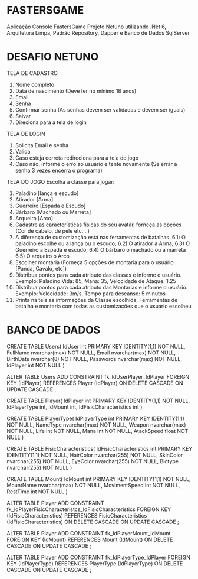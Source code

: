 # FASTERSGAME
Aplicação Console FastersGame Projeto Netuno utilizando .Net 6, Arquitetura Limpa, Padrão Repository, Dapper e Banco de Dados SqlServer

# DESAFIO NETUNO
TELA DE CADASTRO
1) Nome completo
2) Data de nascimento (Deve ter no mínimo 18 anos)
3) Email
4) Senha 
5) Confirmar senha (As senhas devem ser validadas e devem ser iguais)
6) Salvar
7) Direciona para a tela de login

TELA DE LOGIN
1) Solicita Email e senha
2) Valida
3) Caso esteja correta redireciona para a tela do jogo
4) Caso não, informe o erro ao usuário e tente novamente (Se errar a senha 3 vezes encerra o 
programa)

TELA DO JOGO
Escolha a classe para jogar:
1) Paladino [lança e escudo]
2) Atirador [Arma]
3) Guerreiro [Espada e Escudo]
4) Bárbaro [Machado ou Marreta]
4) Arqueiro [Arco]
5) Cadastre as características físicas do seu avatar, forneça as opções (Cor de cabelo, de pele etc....)
6) A diferença de customização está nas ferramentas de batalhas. 
6.1) O paladino escolhe ou a lança ou o escudo;
6.2) O atirador a Arma;
6.3) O Guerreiro a Espada e escudo; 
6.4) O bárbaro o machado ou a marreta 
6.5) O arqueiro o Arco
7) Escolher montaria (Forneça 5 opções de montaria para o usuário [Panda, Cavalo, etc])
8) Distribua pontos para cada atributo das classes e informe o usuário. Exemplo: Paladino Vida: 85, 
Mana: 35, Velocidade de Ataque: 1.25
9) Distribua pontos para cada atributo das Montarias e informe o usuário. Exemplo: Velocidade: 
3m/s, Tempo para descanso: 5 minutos
10) Printa na tela as informações da Classe escolhida, Ferramentas de batalha e montaria com 
todas as customizações que o usuário escolheu

# BANCO DE DADOS
CREATE TABLE Users(
	IdUser int PRIMARY KEY IDENTITY(1,1) NOT NULL,
	FullName nvarchar(max) NOT NULL,
	Email nvarchar(max) NOT NULL,
	BirthDate nvarchar(8) NOT NULL,
	Passwords nvarchar(max) NOT NULL,
	IdPlayer int NOT NULL
)

ALTER TABLE Users
   ADD CONSTRAINT fk_IdUserPlayer_IdPlayer FOREIGN KEY (IdPlayer)
      REFERENCES Player (IdPlayer)
      ON DELETE CASCADE
      ON UPDATE CASCADE
;

CREATE TABLE Player(
	IdPlayer int PRIMARY KEY IDENTITY(1,1) NOT NULL,
	IdPlayerType int,
	IdMount int,
	IdFisicCharacteristics int
)

CREATE TABLE PlayerType(
	IdPlayerType int PRIMARY KEY IDENTITY(1,1) NOT NULL,
	NameType nvarchar(max) NOT NULL,
	Weapon nvarchar(max) NOT NULL,
	Life int NOT NULL,
	Mana int NOT NULL,
	AtackSpeed float NOT NULL
)

CREATE TABLE FisicCharacteristics(
	IdFisicCharacteristics int PRIMARY KEY IDENTITY(1,1) NOT NULL,
	HairColor nvarchar(255) NOT NULL,
	SkinColor nvarchar(255) NOT NULL,
	EyeColor nvarchar(255) NOT NULL,
	Biotype nvarchar(255) NOT NULL
)

CREATE TABLE Mount(
	IdMount int PRIMARY KEY IDENTITY(1,1) NOT NULL,
	MountName nvarchar(max) NOT NULL,
	MovimentSpeed int NOT NULL,
	RestTime int NOT NULL
)

ALTER TABLE Player
   ADD CONSTRAINT fk_IdPlayerFisicCharacteristcs_IdFisicCharacteristics FOREIGN KEY (IdFisicCharacteristics)
      REFERENCES FisicCharacteristics (IdFisicCharacteristics)
      ON DELETE CASCADE
      ON UPDATE CASCADE
;

ALTER TABLE Player
   ADD CONSTRAINT fk_IdPlayerMount_IdMount FOREIGN KEY (IdMount)
      REFERENCES Mount (IdMount)
      ON DELETE CASCADE
      ON UPDATE CASCADE
;

ALTER TABLE Player
   ADD CONSTRAINT fk_IdPlayerType_IdPlayer FOREIGN KEY (IdPlayerType)
      REFERENCES PlayerType (IdPlayerType)
      ON DELETE CASCADE
      ON UPDATE CASCADE
;
